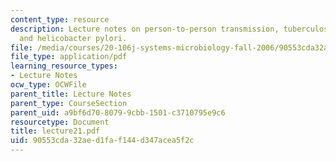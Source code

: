 ```yaml
---
content_type: resource
description: Lecture notes on person-to-person transmission, tuberculosis, influenza,
  and helicobacter pylori.
file: /media/courses/20-106j-systems-microbiology-fall-2006/90553cda32aed1faf144d347acea5f2c_lecture21.pdf
file_type: application/pdf
learning_resource_types:
- Lecture Notes
ocw_type: OCWFile
parent_title: Lecture Notes
parent_type: CourseSection
parent_uid: a9bf6d70-8079-9cbb-1501-c3710795e9c6
resourcetype: Document
title: lecture21.pdf
uid: 90553cda-32ae-d1fa-f144-d347acea5f2c
---
```

